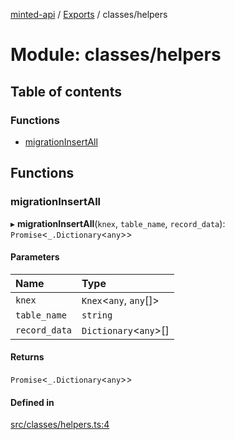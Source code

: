 [minted-api](../README.md) / [Exports](../modules.md) / classes/helpers

# Module: classes/helpers

## Table of contents

### Functions

- [migrationInsertAll](classes_helpers.md#migrationinsertall)

## Functions

### migrationInsertAll

▸ **migrationInsertAll**(`knex`, `table_name`, `record_data`): `Promise`<`_.Dictionary`<`any`\>\>

#### Parameters

| Name | Type |
| :------ | :------ |
| `knex` | `Knex`<`any`, `any`[]\> |
| `table_name` | `string` |
| `record_data` | `Dictionary`<`any`\>[] |

#### Returns

`Promise`<`_.Dictionary`<`any`\>\>

#### Defined in

[src/classes/helpers.ts:4](https://github.com/ianzepp/minted-api-ts/blob/05123f2/src/classes/helpers.ts#L4)
